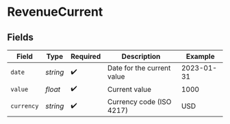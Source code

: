 # RevenueCurrent


## Fields

| Field                      | Type                       | Required                   | Description                | Example                    |
| -------------------------- | -------------------------- | -------------------------- | -------------------------- | -------------------------- |
| `date`                     | *string*                   | :heavy_check_mark:         | Date for the current value | 2023-01-31                 |
| `value`                    | *float*                    | :heavy_check_mark:         | Current value              | 1000                       |
| `currency`                 | *string*                   | :heavy_check_mark:         | Currency code (ISO 4217)   | USD                        |